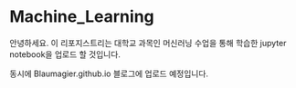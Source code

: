 # Machine_Learning

안녕하세요. 이 리포지스트리는 대학교 과목인 머신러닝 수업을 통해 학습한 jupyter notebook을 업로드 할 것입니다.

동시에 Blaumagier.github.io 블로그에 업로드 예정입니다.

